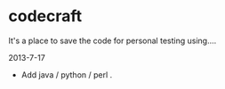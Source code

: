 codecraft
=========

It's a place to save the code for personal testing using....


2013-7-17
* Add java / python / perl .